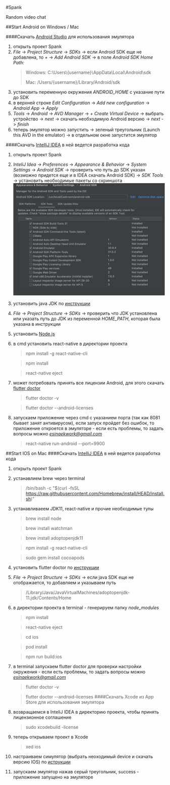#Spank

Random video chat

##Start Android on Windows / Mac

####Скачать [Android Studio](https://developer.android.com/studio) для использования эмулятора
1. открыть проект Spank 
2. *File* -> *Project Structure* -> *SDKs* -> если Android SDK еще не добавлена, то *+* -> *Add Android SDK* -> в поле *Android SDK Home Path:*  
    > Windows: C:\Users\\{username}\AppData\Local\Android\sdk 
    > 
    >Mac: /Users/{username}/Library/Android/sdk
3. установить переменную окружения *ANDROID_HOME* с указание пути до SDK 
3. в верхней строке *Edit Configuration* -> *Add new configuration* -> *Android App* -> *Apply*
4. *Tools* -> *Android* -> *AVD Manager* -> *+ Create Virtual Device* -> выбрать устройство -> *next* -> скачать необходимую Android версию -> *next* -> *finish* 
5. теперь эмулятор можно запустить -> зеленый треугольник (Launch this AVD in the emulator) -> в отдельном окне запустится эмулятор

####Скачать [IntelliJ IDEA](https://www.jetbrains.com/ru-ru/idea/download) в ней ведется разработка кода
1. открыть проект Spank 
2. *InteliJ Idea* -> *Preferences* -> *Appearance & Behavior* -> *System Settings* -> *Android SDK* -> проверить что путь до SDK указан (возможно придется еще и в IDEA скачать Android SDK) -> *SDK Tools* -> установить необходимые пакеты со скриншота
![Alt text](./README_android_tools.png )
3. установить java JDK по [инструкции](https://docs.oracle.com/en/java/javase/11/install/installation-jdk-microsoft-windows-platforms.html#GUID-96EB3876-8C7A-4A25-9F3A-A2983FEC016A) 
4. *File* -> *Project Structure* -> *SDKs* -> проверить что JDK установлена или указать путь до JDK из переменной *HOME_PATH*, которая была указана в инструкции
5. установить [Node.js](https://nodejs.org/en/)
6. в cmd установить react-native в директории проекта
    >npm install -g react-native-cli
                                                         
    >npm install                                                     
                                                         
    >react-native eject                                                      
7. может потребовать принять все лицензии Android, для этого скачать [flutter doctor](https://flutter.dev/docs/get-started/install/windows)                                                                                                                                                                                                                                                                                      
    >flutter doctor -v  
    
    >flutter doctor --android-licenses
8. запускаем приложение через cmd с указанием порта (так как 8081 бывает занят антивирусом), если запуск пройдет без ошибок, то приложение откроется в эмуляторе  - если есть проблемы, то задать вопросы можно *esinaekwork@gmail.com*
    >react-native run-android --port=9900                                                                                                                                                                                                                                                                                                                                                                                                       


##Start IOS on Mac
####Скачать [IntelliJ IDEA](https://www.jetbrains.com/ru-ru/idea/download) в ней ведется разработка кода
1. открыть проект Spank 
2. устанавлием brew через terminal
    >/bin/bash -c "$(curl -fsSL https://raw.githubusercontent.com/Homebrew/install/HEAD/install.sh)"
3. устанавливаеем JDK11, react-native и прочие необходимые тулы
    >brew install node
                                                                   
    >brew install watchman                                                               
                                                                   
    >brew install adoptopenjdk11                                                               
                                                                                                                                                                                                                                                                                                                            
    >npm install -g react-native-cli                                                                                                                                                                                                                                                                                                                        
                                                                                                                                                                                                                                                                                                                                                                                                                                                                                                                                                                                                                                                                                                                                                         
    >sudo gem install cocoapods                                                                                                                                                                                                                                                                                                                                                                                                                                                                                                                                                                                                                                                                                                                                                     
              
4. установить flutter doctor по [инструкции](https://flutter.dev/docs/get-started/install/macos)                                                                                                                                                                                                                                                                                                                                                                                                                                                                                                                                                                                                                                                                                                                                                                                                                                                                                                                                                                                                                                                                                                                                                                                                                                                                                                                                                                                                                                                                                                                                                                                                                                                                                                                                                                                                                                                                             
5. *File* -> *Project Structure* -> *SDKs* -> если java SDK еще не отображается, то добавляем и указываем путь 
    > /Library/Java/JavaVirtualMachines/adoptopenjdk-11.jdk/Contents/Home                                                                                                                  
6. в директории проекта в terminal - генерируем папку *node_modules* 
    >npm install
    
    >react-native eject 
                                                                                                                                            
    >cd ios
    
    >pod install
    
    >npm run build:ios                                                                                                                                                                                                                                                                                                                                                                                                                                                                                                                                            
7. в terminal запускаем flutter doctor для проверки настройки окружения - если есть проблемы, то задать вопросы можно *esinaekwork@gmail.com*
    >flutter doctor -v  

    >flutter doctor --android-licenses
####Скачать Xcode из App Store для использования эмулятора                                                                                                                                                                                                                                                                              
1. возвращаемся в InteliJ IDEA в директорию проекта, чтобы принять лицензионное соглашение                                                                                                                                                                                                                                                                              
    >sudo xcodebuild -license                                                                         
2. теперь открываем проект в Xcode
    >xed ios
3. настраиваем симулятор (выбрать неоходимый device и скачать версию IOS) по [иструкции](https://developer.apple.com/documentation/xcode/running-your-app-in-the-simulator-or-on-a-device)                                      
4. запускаем эмулятор нажав серый треугольник, success - приложение запущено на эмуляторе

